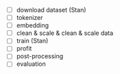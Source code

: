 - [ ] download dataset (Stan)
- [ ] tokenizer
- [ ] embedding
- [ ] clean & scale & clean & scale data
- [ ] train (Stan)
- [ ] profit
- [ ] post-processing
- [ ] evaluation 

